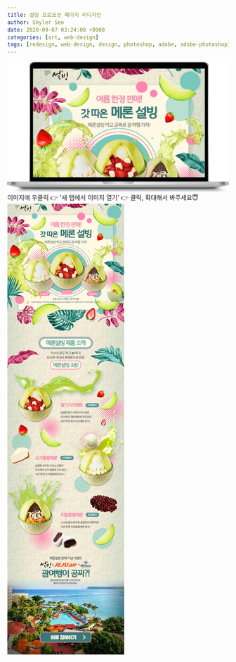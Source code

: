 ```yaml
---
title: 설빙 프로모션 페이지 리디자인
author: Skyler Seo
date: 2020-09-07 03:24:00 +0900
categories: [art, web-design]
tags: [redesign, web-design, design, photoshop, adobe, adobe-photoshop]
---
```


![Sul-bing promotion page Redesign Macbook mockup](/assets/img/design-work/sulbing-promotion-redesign-macbook.png)
이미지에 우클릭 👉 '새 탭에서 이미지 열기' 👉 클릭, 확대해서 봐주세요😇
![Sul-bing promotion page Redesign](/assets/img/design-work/sul-bing-redesign.jpg)
